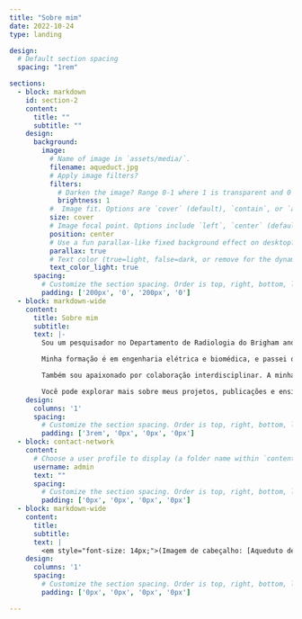 ```yaml
---
title: "Sobre mim"
date: 2022-10-24
type: landing

design:
  # Default section spacing
  spacing: "1rem"

sections:
  - block: markdown
    id: section-2
    content:
      title: ""
      subtitle: ""
    design:
      background:
        image:
          # Name of image in `assets/media/`.
          filename: aqueduct.jpg
          # Apply image filters?
          filters:
            # Darken the image? Range 0-1 where 1 is transparent and 0 is opaque.
            brightness: 1
          #  Image fit. Options are `cover` (default), `contain`, or `actual` size.
          size: cover
          # Image focal point. Options include `left`, `center` (default), or `right`.
          position: center
          # Use a fun parallax-like fixed background effect on desktop? true/false
          parallax: true
          # Text color (true=light, false=dark, or remove for the dynamic theme color).
          text_color_light: true
      spacing:
        # Customize the section spacing. Order is top, right, bottom, left.
        padding: ['200px', '0', '200px', '0']
  - block: markdown-wide
    content:
      title: Sobre mim
      subtitle: 
      text: |-
        Sou um pesquisador no Departamento de Radiologia do Brigham and Women's Hospital e instrutor de Radiologia na Harvard Medical School. Meu trabalho está na intersecção entre engenharia, imagem e medicina, com foco no desenvolvimento de sistemas robóticos compatíveis com ressonância magnética para aprimorar a precisão e a eficácia de procedimentos minimamente invasivos.

        Minha formação é em engenharia elétrica e biomédica, e passei os últimos anos projetando, construindo e validando dispositivos robóticos guiados por imagem para uso clínico. Tenho especial interesse em como tecnologias avançadas de imagem, como a ressonância magnética, podem ser combinadas com assistência robótica para guiar intervenções com agulhas de forma mais segura, precisa e menos invasiva.

        Também sou apaixonado por colaboração interdisciplinar. A minha linha de pesquisa envolve o trabalho conjunto de clínicos, engenheiros e cientistas para resolver problemas médicos do mundo real. Seja ajudando a guiar uma agulha até um tumor profundo ou desenvolvendo as ferramentas para tornar isso possível, estou sempre buscando maneiras de traduzir inovações de engenharia em impacto clínico significativo.

        Você pode explorar mais sobre meus projetos, publicações e ensino usando o menu acima. Ou entre em contato comigo caso tenha interesse em se conectar ou colaborar.
    design:
      columns: '1'
      spacing:
        # Customize the section spacing. Order is top, right, bottom, left.
        padding: ['3rem', '0px', '0px', '0px']
  - block: contact-network
    content:
      # Choose a user profile to display (a folder name within `content/authors/`)
      username: admin
      text: ""
      spacing:
        # Customize the section spacing. Order is top, right, bottom, left.
        padding: ['0px', '0px', '0px', '0px']
  - block: markdown-wide
    content:
      title: 
      subtitle: 
      text: |
        <em style="font-size: 14px;">(Imagem de cabeçalho: [Aqueduto de Pont du Gard](https://pontdugard.fr/en). Imagem de Renata Condé da Frota Moreira.)</em>
    design:
      columns: '1'
      spacing:
        # Customize the section spacing. Order is top, right, bottom, left.
        padding: ['0px', '0px', '0px', '0px']

---
```

